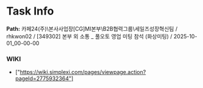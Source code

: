 # Task Info

**Path:** 카페24(주)\본사사업장\[CG]MI본부\B2B협력그룹\세일즈성장혁신팀 / rhkwon02 / [349302] 본부 외 소통 _ 풀오토 영업 미팅 참석 (화상미팅) / 2025-10-01_00-00-00

### WIKI
- ["https://wiki.simplexi.com/pages/viewpage.action?pageId=2775932364"]

